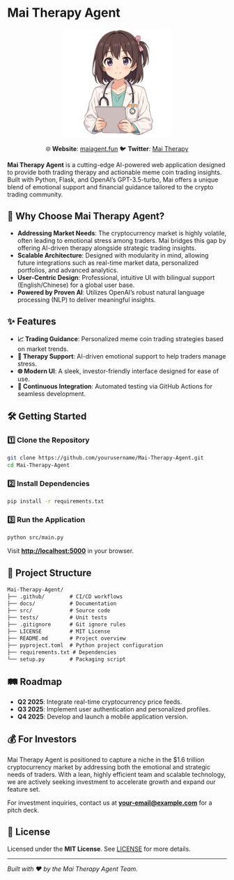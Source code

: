 # Mai Therapy Agent

<p align="center">
  <img src="Chill.png" alt="Mai Therapy Agent Logo" width="250">
</p>

<p align="center">
  🌐 <strong>Website</strong>: <a href="https://maiagent.fun">maiagent.fun</a>  
  🐦 <strong>Twitter</strong>: <a href="https://x.com/MaiTherapy">Mai Therapy</a>
</p>

**Mai Therapy Agent** is a cutting-edge AI-powered web application designed to provide both trading therapy and actionable meme coin trading insights. Built with Python, Flask, and OpenAI’s GPT-3.5-turbo, Mai offers a unique blend of emotional support and financial guidance tailored to the crypto trading community.

## 🚀 Why Choose Mai Therapy Agent?
- **Addressing Market Needs**: The cryptocurrency market is highly volatile, often leading to emotional stress among traders. Mai bridges this gap by offering AI-driven therapy alongside strategic trading insights.
- **Scalable Architecture**: Designed with modularity in mind, allowing future integrations such as real-time market data, personalized portfolios, and advanced analytics.
- **User-Centric Design**: Professional, intuitive UI with bilingual support (English/Chinese) for a global user base.
- **Powered by Proven AI**: Utilizes OpenAI’s robust natural language processing (NLP) to deliver meaningful insights.

## ✨ Features
- **📈 Trading Guidance**: Personalized meme coin trading strategies based on market trends.
- **🧘 Therapy Support**: AI-driven emotional support to help traders manage stress.
- **🌐 Modern UI**: A sleek, investor-friendly interface designed for ease of use.
- **🔄 Continuous Integration**: Automated testing via GitHub Actions for seamless development.

## 🛠 Getting Started

### 1️⃣ Clone the Repository
```bash
git clone https://github.com/yourusername/Mai-Therapy-Agent.git
cd Mai-Therapy-Agent
```

### 2️⃣ Install Dependencies
```bash
pip install -r requirements.txt
```

### 3️⃣ Run the Application
```bash
python src/main.py
```

Visit **[http://localhost:5000](http://localhost:5000)** in your browser.

## 📂 Project Structure
```
Mai-Therapy-Agent/
├── .github/        # CI/CD workflows
├── docs/           # Documentation
├── src/            # Source code
├── tests/          # Unit tests
├── .gitignore      # Git ignore rules
├── LICENSE         # MIT License
├── README.md       # Project overview
├── pyproject.toml  # Python project configuration
├── requirements.txt # Dependencies
└── setup.py        # Packaging script
```

## 🛤 Roadmap
- **Q2 2025**: Integrate real-time cryptocurrency price feeds.
- **Q3 2025**: Implement user authentication and personalized profiles.
- **Q4 2025**: Develop and launch a mobile application version.

## 💰 For Investors
Mai Therapy Agent is positioned to capture a niche in the $1.6 trillion cryptocurrency market by addressing both the emotional and strategic needs of traders. With a lean, highly efficient team and scalable technology, we are actively seeking investment to accelerate growth and expand our feature set.

For investment inquiries, contact us at **[your-email@example.com](mailto:your-email@example.com)** for a pitch deck.

## 📜 License
Licensed under the **MIT License**. See [LICENSE](LICENSE) for more details.

---

*Built with ❤️ by the Mai Therapy Agent Team.*

